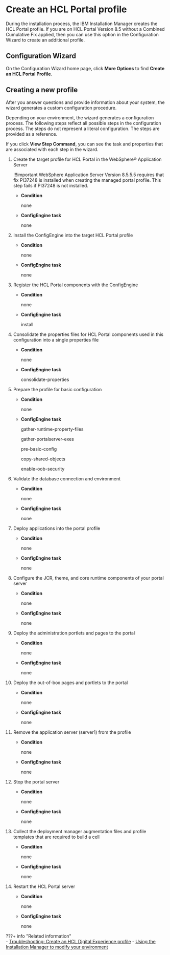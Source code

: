 # Create an HCL Portal profile

During the installation process, the IBM Installation Manager creates the HCL Portal profile. If you are on HCL Portal Version 8.5 without a Combined Cumulative Fix applied, then you can use this option in the Configuration Wizard to create an additional profile.

## Configuration Wizard

On the Configuration Wizard home page, click **More Options** to find **Create an HCL Portal Profile**.

## Creating a new profile

After you answer questions and provide information about your system, the wizard generates a custom configuration procedure.

Depending on your environment, the wizard generates a configuration process. The following steps reflect all possible steps in the configuration process. The steps do not represent a literal configuration. The steps are provided as a reference.

If you click **View Step Command**, you can see the task and properties that are associated with each step in the wizard.

1.  Create the target profile for HCL Portal in the WebSphere® Application Server

    !!!important
        WebSphere Application Server Version 8.5.5.5 requires that fix PI37248 is installed when creating the managed portal profile. This step fails if PI37248 is not installed.

    -   **Condition**

        none

    -   **ConfigEngine task**

        none

2.  Install the ConfigEngine into the target HCL Portal profile

    -   **Condition**

        none

    -   **ConfigEngine task**

        none

3.  Register the HCL Portal components with the ConfigEngine

    -   **Condition**

        none

    -   **ConfigEngine task**

        install

4.  Consolidate the properties files for HCL Portal components used in this configuration into a single properties file

    -   **Condition**

        none

    -   **ConfigEngine task**

        consolidate-properties

5.  Prepare the profile for basic configuration

    -   **Condition**

        none

    -   **ConfigEngine task**

        gather-runtime-property-files

        gather-portalserver-exes

        pre-basic-config

        copy-shared-objects

        enable-oob-security

6.  Validate the database connection and environment

    -   **Condition**

        none

    -   **ConfigEngine task**

        none

7.  Deploy applications into the portal profile

    -   **Condition**

        none

    -   **ConfigEngine task**

        none

8.  Configure the JCR, theme, and core runtime components of your portal server

    -   **Condition**

        none

    -   **ConfigEngine task**

        none

9.  Deploy the administration portlets and pages to the portal

    -   **Condition**

        none

    -   **ConfigEngine task**

        none

10. Deploy the out-of-box pages and portlets to the portal

    -   **Condition**

        none

    -   **ConfigEngine task**

        none

11. Remove the application server (server1) from the profile

    -   **Condition**

        none

    -   **ConfigEngine task**

        none

12. Stop the portal server

    -   **Condition**

        none

    -   **ConfigEngine task**

        none

13. Collect the deployment manager augmentation files and profile templates that are required to build a cell

    -   **Condition**

        none

    -   **ConfigEngine task**

        none

14. Restart the HCL Portal server

    -   **Condition**

        none

    -   **ConfigEngine task**

        none

???+ info "Related information"  
    -   [Troubleshooting: Create an HCL Digital Experience profile](../../../deployment/manage/troubleshooting/troubleshooting_configwizard/cw_createprofile.md)
    -   [Using the Installation Manager to modify your environment](iim_modify.md)
